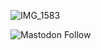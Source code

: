 
![IMG_1583](https://user-images.githubusercontent.com/108444857/193569976-2e7ad6a9-523d-40f8-92fd-9b667af3c8a2.jpeg)

![Mastodon Follow](https://img.shields.io/mastodon/follow/108721674117382709?color=blue&domain=https%3A%2F%2Fmastodon.lol&label=follow%20%40dingbat%20on%20mastodon.lol&logo=mastodon&logoColor=white&style=plastic)
